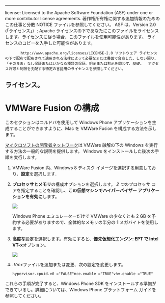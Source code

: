 * * *

license: Licensed to the Apache Software Foundation (ASF) under one or more contributor license agreements. 著作権所有権に関する追加情報のためのこの仕事と分散 NOTICE ファイルを参照してください。 ASF は、Version 2.0 (「ライセンス」）; Apache ライセンスの下であなたにこのファイルをライセンスします。ライセンスに従う場合、このファイルを使用可能性があります。 ライセンスのコピーを入手した可能性があります。

           http://www.apache.org/licenses/LICENSE-2.0 ソフトウェア ライセンスの下で配布で配布されて適用される法律によって必要なまたは書面で合意した、しない限り、「そのまま」なし保証またはいかなる種類の保証、明示または黙示を問わず、基礎。  アクセス許可と制限を支配する特定の言語用のライセンスを参照してください。
    

## ライセンス。

# VMWare Fusion の構成

このセクションはコルドバを使用して Windows Phone アプリケーションを生成することができますように、Mac を VMWare Fusion を構成する方法を示します。

[マイクロソフトの開発者ネットワーク][1]は VMWare 融解の下の Windows を実行する方法の一般的な説明を提供します。 Windows をインストールした後次の手順を実行します。

 [1]: http://msdn.microsoft.com/en-US/library/windows/apps/jj945426

1.  VMWare Fusion 内、Windows 8 ディスク イメージを選択する用意しており、**設定**を選択します.

2.  **プロセッサとメモリ**の構成オプションを選択します。 *2 つ*のプロセッサ コアを指定することを確認し、**この仮想マシンでハイパーバイザー アプリケーションを有効に**します。
    
    ![][2]
    
    Windows Phone エミュレーターだけで VMWare の少なくとも 2 GB を予約する必要がありますので、全体的なメモリの半分の 1 メガバイトを使用します。

3.  **高度な**設定を選択します。有効にすると、**優先仮想化エンジン: EPT で Intel VT-x**オプション。
    
    ![][3]

4.  *.Vmx*ファイルを追加または変更、次の設定を変更します。
    
        hypervisor.cpuid.v0 ="FALSE"mce.enable ="TRUE"vhv.enable ="TRUE"
        

 [2]: img/guide/platforms/wp8/vmware_memory_opts.png
 [3]: img/guide/platforms/wp8/vmware_advanced_opts.png

これらの手順が完了すると、Windows Phone SDK をインストールする準備ができているし。詳細については、Windows Phone プラットフォーム ガイドを参照してください。